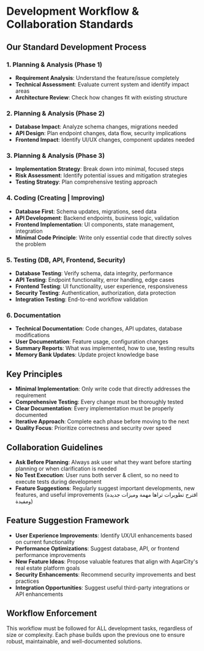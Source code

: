 # Development Workflow & Collaboration Standards

## Our Standard Development Process

### 1. Planning & Analysis (Phase 1)
- **Requirement Analysis**: Understand the feature/issue completely
- **Technical Assessment**: Evaluate current system and identify impact areas
- **Architecture Review**: Check how changes fit with existing structure

### 2. Planning & Analysis (Phase 2) 
- **Database Impact**: Analyze schema changes, migrations needed
- **API Design**: Plan endpoint changes, data flow, security implications
- **Frontend Impact**: Identify UI/UX changes, component updates needed

### 3. Planning & Analysis (Phase 3)
- **Implementation Strategy**: Break down into minimal, focused steps
- **Risk Assessment**: Identify potential issues and mitigation strategies
- **Testing Strategy**: Plan comprehensive testing approach

### 4. Coding (Creating | Improving)
- **Database First**: Schema updates, migrations, seed data
- **API Development**: Backend endpoints, business logic, validation
- **Frontend Implementation**: UI components, state management, integration
- **Minimal Code Principle**: Write only essential code that directly solves the problem

### 5. Testing (DB, API, Frontend, Security)
- **Database Testing**: Verify schema, data integrity, performance
- **API Testing**: Endpoint functionality, error handling, edge cases
- **Frontend Testing**: UI functionality, user experience, responsiveness
- **Security Testing**: Authentication, authorization, data protection
- **Integration Testing**: End-to-end workflow validation

### 6. Documentation
- **Technical Documentation**: Code changes, API updates, database modifications
- **User Documentation**: Feature usage, configuration changes
- **Summary Reports**: What was implemented, how to use, testing results
- **Memory Bank Updates**: Update project knowledge base

## Key Principles
- **Minimal Implementation**: Only write code that directly addresses the requirement
- **Comprehensive Testing**: Every change must be thoroughly tested
- **Clear Documentation**: Every implementation must be properly documented
- **Iterative Approach**: Complete each phase before moving to the next
- **Quality Focus**: Prioritize correctness and security over speed

## Collaboration Guidelines
- **Ask Before Planning**: Always ask user what they want before starting planning or when clarification is needed
- **No Test Execution**: User runs both server & client, so no need to execute tests during development
- **Feature Suggestions**: Regularly suggest important developments, new features, and useful improvements (اقترح تطويرات تراها مهمة وميزات جديدة ومفيدة)

## Feature Suggestion Framework
- **User Experience Improvements**: Identify UX/UI enhancements based on current functionality
- **Performance Optimizations**: Suggest database, API, or frontend performance improvements
- **New Feature Ideas**: Propose valuable features that align with AqarCity's real estate platform goals
- **Security Enhancements**: Recommend security improvements and best practices
- **Integration Opportunities**: Suggest useful third-party integrations or API enhancements

## Workflow Enforcement
This workflow must be followed for ALL development tasks, regardless of size or complexity. Each phase builds upon the previous one to ensure robust, maintainable, and well-documented solutions.
